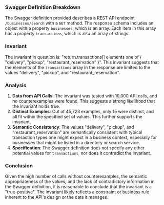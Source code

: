 ### Swagger Definition Breakdown
The Swagger definition provided describes a REST API endpoint `/businesses/search` with a `GET` method. The response schema includes an object with a property `businesses`, which is an array. Each item in this array has a property `transactions`, which is also an array of strings.

### Invariant
The invariant in question is: "return.transactions[] elements one of { "delivery", "pickup", "restaurant_reservation" }". This invariant suggests that the elements of the `transactions` array in the response are limited to the values "delivery", "pickup", and "restaurant_reservation".

### Analysis
1. **Data from API Calls**: The invariant was tested with 10,000 API calls, and no counterexamples were found. This suggests a strong likelihood that the invariant holds true.
2. **Distinct Examples**: Out of 45,723 examples, only 15 were distinct, and all fit within the specified set of values. This further supports the invariant.
3. **Semantic Consistency**: The values "delivery", "pickup", and "restaurant_reservation" are semantically consistent with typical transaction types one might expect in a business context, especially for businesses that might be listed in a directory or search service.
4. **Specification**: The Swagger definition does not specify any other potential values for `transactions`, nor does it contradict the invariant.

### Conclusion
Given the high number of calls without counterexamples, the semantic appropriateness of the values, and the lack of contradictory information in the Swagger definition, it is reasonable to conclude that the invariant is a "true-positive". The invariant likely reflects a constraint or business rule inherent to the API's design or the data it manages.
